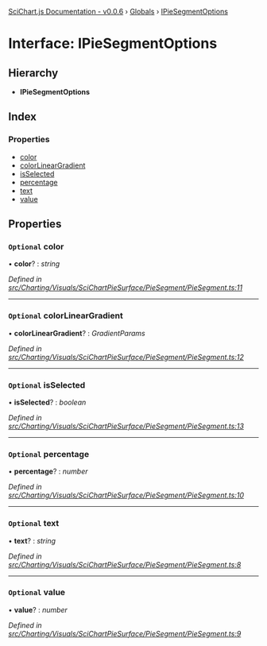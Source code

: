 [SciChart.js Documentation - v0.0.6](../README.md) › [Globals](../globals.md) › [IPieSegmentOptions](ipiesegmentoptions.md)

# Interface: IPieSegmentOptions

## Hierarchy

* **IPieSegmentOptions**

## Index

### Properties

* [color](ipiesegmentoptions.md#optional-color)
* [colorLinearGradient](ipiesegmentoptions.md#optional-colorlineargradient)
* [isSelected](ipiesegmentoptions.md#optional-isselected)
* [percentage](ipiesegmentoptions.md#optional-percentage)
* [text](ipiesegmentoptions.md#optional-text)
* [value](ipiesegmentoptions.md#optional-value)

## Properties

### `Optional` color

• **color**? : *string*

*Defined in [src/Charting/Visuals/SciChartPieSurface/PieSegment/PieSegment.ts:11](https://github.com/ABTSoftware/SciChart.Dev/blob/ff9f38d289/Web/src/SciChart/src/Charting/Visuals/SciChartPieSurface/PieSegment/PieSegment.ts#L11)*

___

### `Optional` colorLinearGradient

• **colorLinearGradient**? : *GradientParams*

*Defined in [src/Charting/Visuals/SciChartPieSurface/PieSegment/PieSegment.ts:12](https://github.com/ABTSoftware/SciChart.Dev/blob/ff9f38d289/Web/src/SciChart/src/Charting/Visuals/SciChartPieSurface/PieSegment/PieSegment.ts#L12)*

___

### `Optional` isSelected

• **isSelected**? : *boolean*

*Defined in [src/Charting/Visuals/SciChartPieSurface/PieSegment/PieSegment.ts:13](https://github.com/ABTSoftware/SciChart.Dev/blob/ff9f38d289/Web/src/SciChart/src/Charting/Visuals/SciChartPieSurface/PieSegment/PieSegment.ts#L13)*

___

### `Optional` percentage

• **percentage**? : *number*

*Defined in [src/Charting/Visuals/SciChartPieSurface/PieSegment/PieSegment.ts:10](https://github.com/ABTSoftware/SciChart.Dev/blob/ff9f38d289/Web/src/SciChart/src/Charting/Visuals/SciChartPieSurface/PieSegment/PieSegment.ts#L10)*

___

### `Optional` text

• **text**? : *string*

*Defined in [src/Charting/Visuals/SciChartPieSurface/PieSegment/PieSegment.ts:8](https://github.com/ABTSoftware/SciChart.Dev/blob/ff9f38d289/Web/src/SciChart/src/Charting/Visuals/SciChartPieSurface/PieSegment/PieSegment.ts#L8)*

___

### `Optional` value

• **value**? : *number*

*Defined in [src/Charting/Visuals/SciChartPieSurface/PieSegment/PieSegment.ts:9](https://github.com/ABTSoftware/SciChart.Dev/blob/ff9f38d289/Web/src/SciChart/src/Charting/Visuals/SciChartPieSurface/PieSegment/PieSegment.ts#L9)*
